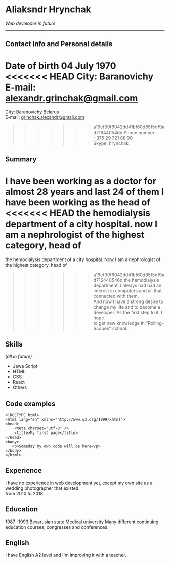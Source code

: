 # Aliaksndr Hrynchak

_Web developer in future_

---

## Contact Info and Personal details

Date of birth 04 July 1970  
<<<<<<< HEAD
 City: Baranovichy  
 E-mail: alexandr.grinchak@gmail.com  
=======
 City: Baranovichy Belarus  
 E-mail: grinchak.alexandr@gmail.com  
>>>>>>> a19ef39f6042dd41bf60d85f5df9ad716440546d
 Phone number: +375 29 721 88 90  
 Skype: hrynchak

## Summary

I have been working as a doctor for almost 28 years and last 24 of them I have been working as the head of  
<<<<<<< HEAD
 the hemodialysis department of a city hospital. now I am a nephrologist of the highest category, head of  
=======
 the hemodialysis department of a city hospital. Now I am a nephrologist of the highest category, head of  
>>>>>>> a19ef39f6042dd41bf60d85f5df9ad716440546d
 the hemodialysis department. I always had had an interest in computers and all that connected with them.  
 And now I have a strong desire to change my life and to become a developer. As the first step to it, I hope  
 to get new knowledge in "Rolling-Scopes" school.

## Skills

_(all in future)_

- Jawa Script
- HTML
- CSS
- React
- Others

## Code examples

```
<!DOCTYPE html>
<html lang="en" xmlns="http://www.w3.org/1999/xhtml">
<head>
    <meta charset="utf-8" />
    <title>My first page</title>
</head>
<body>
   <p>Someday my own code will be here</p>
</body>
</html>
```

## Experience

I have no experience in web development yet, except my own site as a wedding photographer that existed  
from 2010 to 2018.

## Education

1987 -1993 Bevarusian state Medical university
Many different continuing education courses, congresses and conferences.

## English

I have English A2 level and I'm improving it with a teacher.
